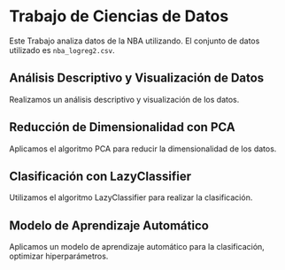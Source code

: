 # Trabajo de Ciencias de Datos

Este Trabajo analiza datos de la NBA utilizando. El conjunto de datos utilizado es `nba_logreg2.csv`.

## Análisis Descriptivo y Visualización de Datos

Realizamos un análisis descriptivo y visualización de los datos.

## Reducción de Dimensionalidad con PCA

Aplicamos el algoritmo PCA para reducir la dimensionalidad de los datos.

## Clasificación con LazyClassifier

Utilizamos el algoritmo LazyClassifier para realizar la clasificación.

## Modelo de Aprendizaje Automático

Aplicamos un modelo de aprendizaje automático para la clasificación, optimizar hiperparámetros.

